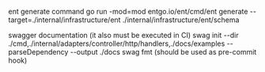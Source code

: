 ent generate command
go run -mod=mod entgo.io/ent/cmd/ent generate --target=./internal/infrastructure/ent ./internal/infrastructure/ent/schema

swagger documentation (it also must be executed in CI)
swag init --dir ./cmd,./internal/adapters/controller/http/handlers,./docs/examples --parseDependency --output ./docs
swag fmt (should be used as pre-commit hook)
